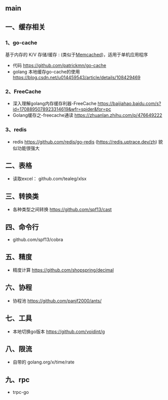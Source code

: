 ## main

## 一、缓存相关

### 1、go-cache

基于内存的 K/V 存储/缓存 : (类似于[Memcached](https://so.csdn.net/so/search?q=Memcached&spm=1001.2101.3001.7020))，适用于单机应用程序

- 代码 https://github.com/patrickmn/go-cache
- golang 本地缓存go-cache的使用  https://blog.csdn.net/u014459543/article/details/108429469

### 2、FreeCache

* 深入理解golang内存缓存利器-FreeCache https://baijiahao.baidu.com/s?id=1708895078923314619&wfr=spider&for=pc
* Golang缓存之-freecache通读 https://zhuanlan.zhihu.com/p/476649222

### 3、redis

- redis  https://github.com/redis/go-redis (https://redis.uptrace.dev/zh) 貌似功能很强大

## 二、表格

- 读取excel：  github.com/tealeg/xlsx

## 三、转换类

- 各种类型之间转换 https://github.com/spf13/cast

## 四、命令行

- github.com/spf13/cobra

## 五、精度

- 精度计算 https://github.com/shopspring/decimal

## 六、协程

- 协程池 https://github.com/panjf2000/ants/

## 七、工具

- 本地切换go版本 https://github.com/voidint/g

## 八、限流

- 自带的 golang.org/x/time/rate

## 九、rpc

- trpc-go